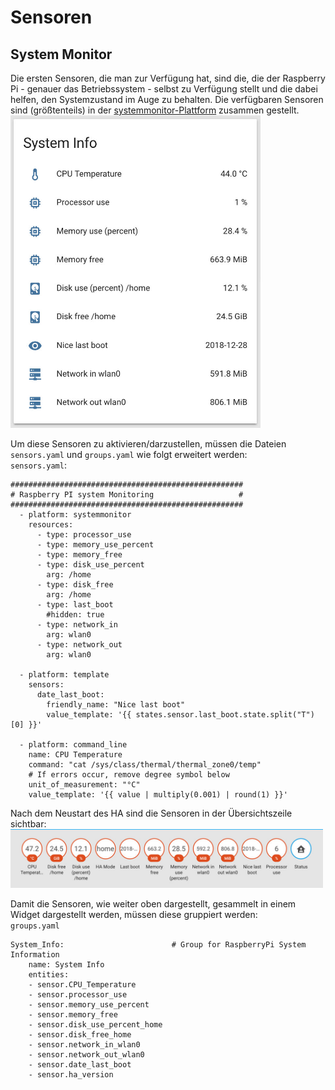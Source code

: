# Sensoren
## System Monitor
Die ersten Sensoren, die man zur Verfügung hat, sind die, die der Raspberry Pi - genauer das Betriebssystem - selbst zu Verfügung stellt und die dabei helfen, den Systemzustand im Auge zu behalten. Die verfügbaren Sensoren sind (größtenteils) in der [systemmonitor-Plattform](https://www.home-assistant.io/components/sensor.systemmonitor) zusammen gestellt.
<img src="../images4git/system_info.jpg" width="400">

Um diese Sensoren zu aktivieren/darzustellen, müssen die Dateien `sensors.yaml` und `groups.yaml` wie folgt erweitert werden:  
`sensors.yaml`:
```
####################################################
# Raspberry PI system Monitoring                   #
####################################################
  - platform: systemmonitor
    resources:
      - type: processor_use
      - type: memory_use_percent
      - type: memory_free
      - type: disk_use_percent
        arg: /home
      - type: disk_free
        arg: /home
      - type: last_boot
        #hidden: true
      - type: network_in
        arg: wlan0
      - type: network_out
        arg: wlan0

  - platform: template
    sensors:
      date_last_boot:
        friendly_name: "Nice last boot"
        value_template: '{{ states.sensor.last_boot.state.split("T")[0] }}'

  - platform: command_line
    name: CPU Temperature
    command: "cat /sys/class/thermal/thermal_zone0/temp"
    # If errors occur, remove degree symbol below
    unit_of_measurement: "°C"
    value_template: '{{ value | multiply(0.001) | round(1) }}'
```
Nach dem Neustart des HA sind die Sensoren in der Übersichtszeile sichtbar:
<img src="../images4git/sensors.jpg" width="500">

Damit die Sensoren, wie weiter oben dargestellt, gesammelt in einem Widget dargestellt werden, müssen diese gruppiert werden:  
`groups.yaml`
```
System_Info:                        # Group for RaspberryPi System Information
    name: System Info
    entities:
    - sensor.CPU_Temperature
    - sensor.processor_use
    - sensor.memory_use_percent
    - sensor.memory_free
    - sensor.disk_use_percent_home
    - sensor.disk_free_home
    - sensor.network_in_wlan0
    - sensor.network_out_wlan0
    - sensor.date_last_boot
    - sensor.ha_version
```
